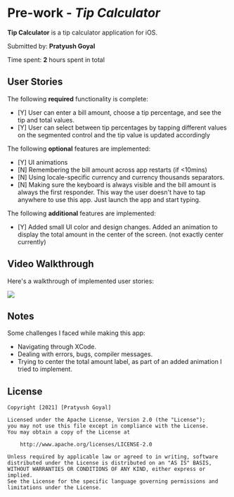 # Pre-work - *Tip Calculator*

**Tip Calculator** is a tip calculator application for iOS.

Submitted by: **Pratyush Goyal**

Time spent: **2** hours spent in total

## User Stories

The following **required** functionality is complete:

* [Y] User can enter a bill amount, choose a tip percentage, and see the tip and total values.
* [Y] User can select between tip percentages by tapping different values on the segmented control and the tip value is updated accordingly

The following **optional** features are implemented:

* [Y] UI animations
* [N] Remembering the bill amount across app restarts (if <10mins)
* [N] Using locale-specific currency and currency thousands separators.
* [N] Making sure the keyboard is always visible and the bill amount is always the first responder. This way the user doesn't have to tap anywhere to use this app. Just launch the app and start typing.

The following **additional** features are implemented:

- [Y] Added small UI color and design changes. Added an animation to display the total amount in the center of the screen. (not exactly center currently)   

## Video Walkthrough

Here's a walkthrough of implemented user stories:

![](https://i.imgur.com/561Zup3.gif)


## Notes

Some challenges I faced while making this app:

* Navigating through XCode.
* Dealing with errors, bugs, compiler messages.
* Trying to center the total amount label, as part of an added animation I tried to implement.  

## License

    Copyright [2021] [Pratyush Goyal]

    Licensed under the Apache License, Version 2.0 (the "License");
    you may not use this file except in compliance with the License.
    You may obtain a copy of the License at

        http://www.apache.org/licenses/LICENSE-2.0

    Unless required by applicable law or agreed to in writing, software
    distributed under the License is distributed on an "AS IS" BASIS,
    WITHOUT WARRANTIES OR CONDITIONS OF ANY KIND, either express or implied.
    See the License for the specific language governing permissions and
    limitations under the License.
